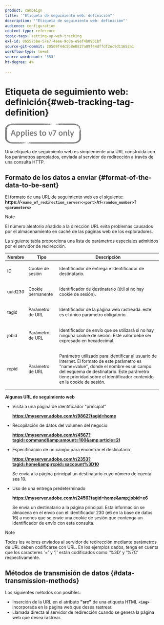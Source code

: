 ```yaml
---
product: campaign
title: '"Etiqueta de seguimiento web: definición"'
description: '"Etiqueta de seguimiento web: definición"'
audience: configuration
content-type: reference
topic-tags: setting-up-web-tracking
exl-id: 0b5575be-57e7-4eee-9c0a-e9ef4b0931bf
source-git-commit: 20509f44c5b8e0827a09f44dffdf2ec9d11652a1
workflow-type: tm+mt
source-wordcount: '353'
ht-degree: 4%

---
```


# Etiqueta de seguimiento web: definición{#web-tracking-tag-definition}

![](../../assets/v7-only.svg)

Una etiqueta de seguimiento web es simplemente una URL construida con los parámetros apropiados, enviada al servidor de redirección a través de una consulta HTTP.

## Formato de los datos a enviar {#format-of-the-data-to-be-sent}

El formato de una URL de seguimiento web es el siguiente: **https://`<name_of_redirection_server>`:`<port>`/r/`<random_number>`?`<parameters>`**

>[!NOTE]
>
>El número aleatorio añadido a la dirección URL evita problemas causados por el almacenamiento en caché de las páginas web de los exploradores.

La siguiente tabla proporciona una lista de parámetros especiales admitidos por el servidor de redirección.

<table>
                     <thead>
                        <tr>
                           <th>Nombre</th>
                           <th>Tipo</th>
                           <th>Descripción</th> 
                        </tr> 
                     </thead>
                     <tbody>
                        <tr>
                           <td>
                              <p>ID</p> 
                           </td>
                           <td>
                              <p>Cookie de sesión</p> 
                           </td>
                           <td>
                              <p>Identificador de entrega e identificador de destinatario.</p> 
                           </td> 
                        </tr>
                        <tr>
                           <td>
                              <p>uuid230</p> 
                           </td>
                           <td>
                              <p>Cookie permanente</p> 
                           </td>
                           <td>
                              <p>Identificador de destinatario (útil si no hay cookie de sesión).</p> 
                           </td> 
                        </tr>
                        <tr>
                           <td>
                              <p>tagid</p> 
                           </td>
                           <td>
                              <p>Parámetro de URL</p> 
                           </td>
                           <td>
                              <p>Identificador de la página web rastreada: este es el único parámetro obligatorio.</p> 
                           </td> 
                        </tr>
                        <tr>
                           <td>
                              <p>jobid</p> 
                           </td>
                           <td>
                              <p>Parámetro de URL</p> 
                           </td>
                           <td>
                              <p>Identificador de envío que se utilizará si no hay ninguna cookie de sesión. Este valor debe ser
                                 expresado en hexadecimal.
                              </p> 
                           </td> 
                        </tr>
                        <tr>
                           <td>
                              <p>rcpid</p> 
                           </td>
                           <td>
                              <p>Parámetro de URL</p> 
                           </td>
                           <td>
                              <p>Parámetro utilizado para identificar al usuario de Internet. El formato de este parámetro es "name=value",
                                 donde el nombre es un campo del esquema de destinatario. Este parámetro tiene prioridad sobre
                                 el identificador contenido en la cookie de sesión.
                              </p> 
                           </td> 
                        </tr> 
                     </tbody>  
                  </table>

**Algunas URL de seguimiento web**

* Visita a una página de identificador &quot;principal&quot;

   **https://myserver.adobe.com/r/9862?tagid=home**

* Recopilación de datos del volumen del negocio

   **https://myserver.adobe.com/r/4567?tagid=command&amp;amount=100&amp;article=2l**

* Especificación de un campo para encontrar el destinatario

   **https://myserver.adobe.com/r/2353?tagid=home&amp;rcpid=saccount%3D10**

   Se envía a la página principal un destinatario cuyo número de cuenta sea 10.

* Uso de una entrega predeterminado

   **https://myserver.adobe.com/r/2456?tagid=home&amp;jobid=e6**

   Se envía un destinatario a la página principal. Esta información se almacena en el envío con el identificador 230 (e6 en la base de datos 16) a menos que se envíe una cookie de sesión que contenga un identificador de envío con esta consulta.

>[!NOTE]
>
>Todos los valores enviados al servidor de redirección mediante parámetros de URL deben codificarse con URL. En los ejemplos dados, tenga en cuenta que los caracteres &#39;=&#39; y &#39;|&#39; están codificados como &#39;%3D&#39; y &#39;%7C&#39; respectivamente.

## Métodos de transmisión de datos {#data-transmission-methods}

Los siguientes métodos son posibles:

* Inserción de la URL en el atributo **&quot;src&quot;** de una etiqueta HTML **`<img>`** incorporada en la página web que desea rastrear.
* Llamada directa al servidor de redirección cuando se genera la página web que desea rastrear.
